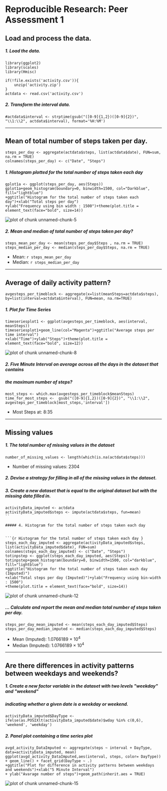 
# Reproducible Research: Peer Assessment 1


## Load and process the data.
##### 1. Load the data. 

```{r, echo=FALSE, results='hide', warning=FALSE, message=FALSE}
library(ggplot2)
library(scales)
library(Hmisc)
```

```{r, results='markup', warning=TRUE, message=TRUE}
if(!file.exists('activity.csv')){
    unzip('activity.zip')
}
actdata <- read.csv('activity.csv')
```

##### 2. Transform the interval data.

```{r Transform the interval data}
#actdata$interval <- strptime(gsub("([0-9]{1,2})([0-9]{2})", "\\1:\\2", actdata$interval), format='%H:%M')
```

-----

## Mean of total number of steps taken per day.

```{r Calculate the ean of total number of steps taken per day}
steps_per_day <- aggregate(actdata$steps, list(actdata$date), FUN=sum, na.rm = TRUE)
colnames(steps_per_day) <- c("Date", "Steps")
```

##### 1. Histogram plotted for the total number of steps taken each day

```{r Plot the histogram for the total number of steps taken each day}
gplot1a <- ggplot(steps_per_day, aes(Steps))
gplot1a+geom_histogram(boundary=0, binwidth=1500, col="Darkblue", fill="lightblue")
+ggtitle("Histogram for the total number of steps taken each day")+xlab("Total steps per day")
+ylab("Frequency using bin width : 1500")+theme(plot.title = element_text(face="bold", size=14))
```

![plot of chunk unnamed-chunk-5](figure/unnamedchunk-5-1.png)

##### 2. Mean and median of total number of steps taken per day?

```{r Calculate the mean and median of total number of steps taken per day}
steps_mean_per_day <- mean(steps_per_day$Steps , na.rm = TRUE)
steps_median_per_day <- median(steps_per_day$Steps, na.rm = TRUE)
```
* Mean: `r steps_mean_per_day` 
* Median: `r steps_median_per_day`

-----

## Average of daily activity pattern?

```{r Calculate the average of daily activity pattern}
avgesteps_per_timeblock <- aggregate(x=list(meanSteps=actdata$steps), 
by=list(interval=actdata$interval), FUN=mean, na.rm=TRUE)
```

##### 1. Plot for Time Series

```{r Plot the time Series of daily activity pattern}
timeseriesplot1 <- ggplot(avgesteps_per_timeblock, aes(interval, meanSteps))
timeseriesplot1+geom_line(col="Magenta")+ggtitle("Average steps per time interval")
+xlab("Time")+ylab("Steps")+theme(plot.title = element_text(face="bold", size=12))
```

![plot of chunk unnamed-chunk-8](figure/unnamedchunk-8-1.png)

##### 2. Five Minute Interval on average across all the days in the dataset that contains
##### the maximum number of steps?

```{r Calculate the Five Minute Interval on average across all the days in the dataset}
most_steps <- which.max(avgesteps_per_timeblock$meanSteps)
time_for_most_steps <-  gsub("([0-9]{1,2})([0-9]{2})", "\\1:\\2", avgesteps_per_timeblock[most_steps,'interval'])
```

* Most Steps at: 8:35

----

## Missing values
##### 1. The total number of missing values in the dataset 

```{r Calculate the total number of missing values in the dataset}
number_of_missing_values <- length(which(is.na(actdata$steps)))
```

* Number of missing values: 2304

##### 2. Devise a strategy for filling in all of the missing values in the dataset.

##### 3. Create a new dataset that is equal to the original dataset but with the missing data filled in.

```{r Create a new dataset that is equal to the original dataset but with the missing data filled in}
activityData_imputed <- actdata
activityData_imputed$steps <- impute(actdata$steps, fun=mean)
``

##### 4. Histogram for the total number of steps taken each day 


```{r Histogram for the total number of steps taken each day }
steps_each_day_imputed <- aggregate(activityData_imputed$steps, list(activityData_imputed$date), FUN=sum)
colnames(steps_each_day_imputed) <- c("Date", "Steps")
totinpstep <- ggplot(steps_each_day_imputed, aes(Steps))
totinpstep+geom_histogram(boundary=0, binwidth=1500, col="darkblue", fill="lightblue")
+ggtitle("Histogram for the total number of steps taken each day (Imputed)")
+xlab("Total steps per day (Imputed)")+ylab("Frequency using bin-width : 1500")
+theme(plot.title = element_text(face="bold", size=14))
```

![plot of chunk unnamed-chunk-12](figure/unnamedchunk-12-1.png)

##### ... Calculate and report the mean and median total number of steps taken per day. 

```{r Calculate and report the mean and median total number of steps taken per day. }
steps_per_day_mean_imputed <- mean(steps_each_day_imputed$Steps)
steps_per_day_median_imputed <- median(steps_each_day_imputed$Steps)
```
* Mean (Imputed): 1.0766189 &times; 10<sup>4</sup>
* Median (Imputed):  1.0766189 &times; 10<sup>4</sup>

----

## Are there differences in activity patterns between weekdays and weekends?
##### 1. Create a new factor variable in the dataset with two levels "weekday" and "weekend"
##### indicating whether a given date is a weekday or weekend.


```{r}
activityData_imputed$DayType <- ifelse(as.POSIXlt(activityData_imputed$date)$wday %in% c(0,6), 'weekend', 'weekday')
```

##### 2. Panel plot containing a time series plot

```{r Differences in activity patterns between weekdays and weekends}
avgd_activity_DataImputed <- aggregate(steps ~ interval + DayType, data=activityData_imputed, mean)
ggplot(avgd_activity_DataImputed,aes(interval, steps, color= DayType)) + geom_line() + facet_grid(DayType ~ .)
+ggtitle("Plot for difference in activity patterns between weekdays and weekends")+xlab("5 Minute Interval")
+ ylab("Avarage number of steps")+geom_path(inherit.aes = TRUE)
```

![plot of chunk unnamed-chunk-15](figure/unnamedchunk-15-1.png)
